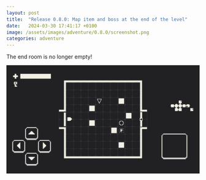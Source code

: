 ```yaml
---
layout: post
title:  "Release 0.8.0: Map item and boss at the end of the level"
date:   2024-03-30 17:41:17 +0100
image: /assets/images/adventure/0.8.0/screenshot.png
categories: adventure
---
```


The end room is no longer empty!

![Screenshot](/assets/images/adventure/0.8.0/capture.gif)
